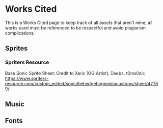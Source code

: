 #	Works Cited
This is a Works Cited page to keep track of all assets that aren't mine; all works used must be referenced to be respectful and avoid plagiarism complications.

##	Sprites
###	Spriters Resource
Base Sonic Sprite Sheet: Credit to Xeric (OG Artist), Deebs, t0ms0nic https://www.spriters-resource.com/custom_edited/sonicthehedgehogmediacustoms/sheet/47769/

##	Music

##	Fonts